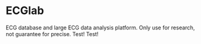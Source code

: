 # ECGlab
ECG database and large ECG data analysis platform.
Only use for research, not guarantee for precise.
Test!
Test!